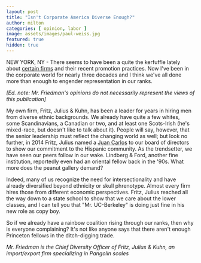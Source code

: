 ```yaml
---
layout: post
title: "Isn't Corporate America Diverse Enough?"
author: milton
categories: [ opinion, labor ]
image: assets/images/paul-weiss.jpg
featured: true
hidden: true
---
```


NEW YORK, NY - There seems to have been a quite the kerfuffle lately about [certain firms](https://www.nytimes.com/2019/01/27/us/paul-weiss-partner-diversity-law-firm.html) and their recent promotion practices. Now I've been in the corporate world for nearly three decades and I think we've all done more than enough to engender representation in our ranks.

_[Ed. note: Mr. Friedman's opinions do not necessarily represent the views of this publication]_

My own firm, Fritz, Julius & Kuhn, has been a leader for years in hiring men from diverse ethnic backgrounds. We already have quite a few whites, some Scandinavians, a Canadian or two, and at least one Scots-Irish (he's mixed-race, but doesn't like to talk about it). People will say, however, that the senior leadership must reflect the changing world as well; but look no further, in 2014 Fritz, Julius named a [Juan Carlos](https://en.wikipedia.org/wiki/Juan_Carlos_I_of_Spain) to our board of directors to show our commitment to the Hispanic community. As the trendsetter, we have seen our peers follow in our wake. Lindberg & Ford, another fine institution, reportedly even had an oriental fellow back in the '90s. What more does the peanut gallery demand?

Indeed, many of us recognize the need for intersectionality and have already diversified beyond ethnicity or skull phrenotype. Almost every firm hires those from different economic perspectives. Fritz, Julius reached all the way down to a state school to show that we care about the lower classes, and I can tell you that "Mr. UC-Berkeley" is doing just fine in his new role as copy boy.

So if we already have a rainbow coalition rising through our ranks, then why is everyone complaining? It's not like anyone says that there aren't enough Princeton fellows in the ditch-digging trade.

_Mr. Friedman is the Chief Diversity Officer of Fritz, Julius & Kuhn, an import/export firm specializing in Pangolin scales_